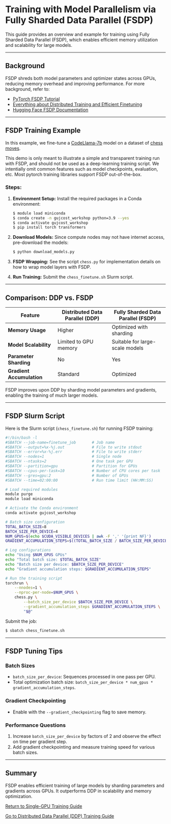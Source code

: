 # **Training with Model Parallelism via Fully Sharded Data Parallel (FSDP)**

This guide provides an overview and example for training using Fully Sharded Data Parallel (FSDP), which enables efficient memory utilization and scalability for large models.

---

## **Background**

FSDP shreds both model parameters and optimizer states across GPUs, reducing memory overhead and improving performance. For more background, refer to:

- [PyTorch FSDP Tutorial](https://pytorch.org/tutorials/intermediate/FSDP_tutorial.html)
- [Everything about Distributed Training and Efficient Finetuning](https://sumanthrh.com/post/distributed-and-efficient-finetuning/)
- [Hugging Face FSDP Documentation](https://huggingface.co/docs/accelerate/usage_guides/fsdp)

---

## **FSDP Training Example**

In this example, we fine-tune a [CodeLlama-7b](https://huggingface.co/codellama/CodeLlama-7b-hf) model on a dataset of [chess moves](https://huggingface.co/datasets/laion/strategic_game_chess).

This demo is only meant to illustrate a simple and transparent training run with FSDP, and should not be used as a deep-learning training script. We intentially omit common features such as model checkpoints, evaluation, etc. Most pytorch training libraries support FSDP out-of-the-box.

### Steps:

1. **Environment Setup:**
   Install the required packages in a Conda environment:
   ```bash
   $ module load miniconda
   $ conda create -n gujcost_workshop python=3.9 --yes
   $ conda activate gujcost_workshop
   $ pip install torch transformers
   ```

2. **Download Models:**
   Since compute nodes may not have internet access, pre-download the models:
   ```bash
   $ python download_models.py
   ```

3. **FSDP Wrapping:**
   See the script `chess.py` for implementation details on how to wrap model layers with FSDP.

4. **Run Training:**
   Submit the `chess_finetune.sh` Slurm script.

---

## **Comparison: DDP vs. FSDP**

| Feature                        | Distributed Data Parallel (DDP) | Fully Sharded Data Parallel (FSDP) |
|-------------------------------|----------------------------------|------------------------------------|
| **Memory Usage**               | Higher                          | Optimized with sharding           |
| **Model Scalability**          | Limited to GPU memory           | Suitable for large-scale models   |
| **Parameter Sharding**         | No                              | Yes                                |
| **Gradient Accumulation**      | Standard                        | Optimized                         |

FSDP improves upon DDP by sharding model parameters and gradients, enabling the training of much larger models.

---

## **FSDP Slurm Script**

Here is the Slurm script (`chess_finetune.sh`) for running FSDP training:

```bash
#!/bin/bash -l
#SBATCH --job-name=finetune_job       # Job name
#SBATCH --output=%x-%j.out            # File to write stdout
#SBATCH --error=%x-%j.err             # File to write stderr
#SBATCH --nodes=1                     # Single node
#SBATCH --ntasks=2                    # One task per GPU
#SBATCH --partition=gpu               # Partition for GPUs
#SBATCH --cpus-per-task=10            # Number of CPU cores per task
#SBATCH --gres=gpu:2                  # Number of GPUs
#SBATCH --time=02:00:00               # Run time limit (HH:MM:SS)

# Load required modules
module purge
module load miniconda

# Activate the Conda environment
conda activate gujcost_workshop

# Batch size configuration
TOTAL_BATCH_SIZE=8
BATCH_SIZE_PER_DEVICE=4
NUM_GPUS=$(echo $CUDA_VISIBLE_DEVICES | awk -F ',' '{print NF}')
GRADIENT_ACCUMULATION_STEPS=$((TOTAL_BATCH_SIZE / BATCH_SIZE_PER_DEVICE / NUM_GPUS))

# Log configurations
echo "Using $NUM_GPUS GPUs"
echo "Total batch size: $TOTAL_BATCH_SIZE"
echo "Batch size per device: $BATCH_SIZE_PER_DEVICE"
echo "Gradient accumulation steps: $GRADIENT_ACCUMULATION_STEPS"

# Run the training script
torchrun \
    --nnodes=1 \
    --nproc-per-node=$NUM_GPUS \
    chess.py \
        --batch_size_per_device $BATCH_SIZE_PER_DEVICE \
        --gradient_accumulation_steps $GRADIENT_ACCUMULATION_STEPS \
        "$@"
```

Submit the job:

```bash
$ sbatch chess_finetune.sh
```

---

## **FSDP Tuning Tips**

### Batch Sizes
- `batch_size_per_device`: Sequences processed in one pass per GPU.
- Total optimization batch size: `batch_size_per_device * num_gpus * gradient_accumulation_steps`.

### Gradient Checkpointing
- Enable with the `--gradient_checkpointing` flag to save memory.

### Performance Questions
1. Increase `batch_size_per_device` by factors of 2 and observe the effect on time per gradient step.
2. Add gradient checkpointing and measure training speed for various batch sizes.

---

## **Summary**

FSDP enables efficient training of large models by sharding parameters and gradients across GPUs. It outperforms DDP in scalability and memory optimization.

[Return to Single-GPU Training Guide](../02_singlegpu_training/)

[Go to Distributed Data Parallel (DDP) Training Guide](../04_multigpu_ddp_training/)

